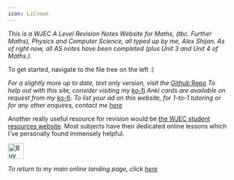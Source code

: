 ```yaml
---
icon: LiCrown
---
```

*This is a WJEC A Level Revision Notes Website for Maths, (tbc. Further Maths), Physics and Computer Science, all typed up by me, Alex Shijan. As of right now, all AS notes have been completed (plus Unit 3 and Unit 4 of Maths.).* 

To get started, navigate to the file tree on the left :)

*For a slightly more up to date, text only version, visit the* [Github Repo](https://github.com/alexgshijan/rev_notes/tree/main/Revision%20Notes) 
*To help out with this site, consider visiting my* [ko-fi](https://ko-fi.com/c/ca30d02b84)
*Anki cards are available on request from my* [ko-fi](https://ko-fi.com/c/ca30d02b84).
*To list your ad on this website, for 1-to-1 tutoring or for any other enquires, contact me [here](mailto:alexgshijan@gmail.com)*

Another really useful resource for revision would be [the WJEC student resources website](https://www.wjec.co.uk/home/student-support/revision/revision-resources/). Most subjects have their dedicated online lessons which I've personally found immensely helpful.

<a href='https://ko-fi.com/U3U4VJQY5' target='_blank'><img height='36' style='border:0px;height:36px;' src='https://storage.ko-fi.com/cdn/kofi2.png?v=3' border='0' alt='Buy Me a Coffee at ko-fi.com' /></a>

*To return to my main online landing page, click [here](https://shijan.co.uk)*